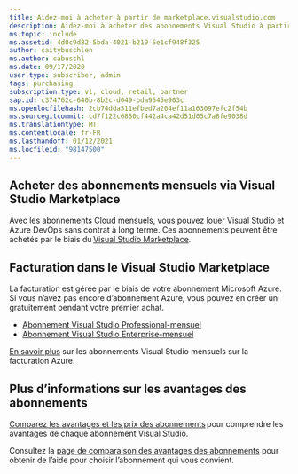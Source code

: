 ```yaml
---
title: Aidez-moi à acheter à partir de marketplace.visualstudio.com
description: Aidez-moi à acheter des abonnements Visual Studio à partir de marketplace.visualstudio.com
ms.topic: include
ms.assetid: 4d0c9d82-5bda-4021-b219-5e1cf948f325
author: caitybuschlen
ms.author: cabuschl
ms.date: 09/17/2020
user.type: subscriber, admin
tags: purchasing
subscription.type: vl, cloud, retail, partner
sap.id: c374762c-640b-8b2c-d049-bda9545e903c
ms.openlocfilehash: 2cb74dda511efbed7a204ef11a163097efc2f54b
ms.sourcegitcommit: cd7f122c6850cf442a4ca42d51d05c7a8fe9038d
ms.translationtype: MT
ms.contentlocale: fr-FR
ms.lasthandoff: 01/12/2021
ms.locfileid: "98147500"
---
```

## <a name="purchase-monthly-subscriptions-through-visual-studio-marketplace"></a>Acheter des abonnements mensuels via Visual Studio Marketplace 

Avec les abonnements Cloud mensuels, vous pouvez louer Visual Studio et Azure DevOps sans contrat à long terme. Ces abonnements peuvent être achetés par le biais du [Visual Studio Marketplace](https://marketplace.visualstudio.com/subscriptions).  

## <a name="billing-in-the-visual-studio-marketplace"></a>Facturation dans le Visual Studio Marketplace 

La facturation est gérée par le biais de votre abonnement Microsoft Azure. Si vous n’avez pas encore d’abonnement Azure, vous pouvez en créer un gratuitement pendant votre premier achat.  

* [Abonnement Visual Studio Professional-mensuel](https://marketplace.visualstudio.com/items?itemName=ms.vs-professional-monthly) 
* [Abonnement Visual Studio Enterprise-mensuel](https://marketplace.visualstudio.com/items?itemName=ms.vs-enterprise-monthly) 

[En savoir plus](https://docs.microsoft.com/visualstudio/subscriptions/vscloud-billing-faq) sur les abonnements Visual Studio mensuels sur la facturation Azure. 

## <a name="more-information-about-subscription-benefits"></a>Plus d’informations sur les avantages des abonnements

[Comparez les avantages et les prix des abonnements](https://visualstudio.microsoft.com/vs/pricing/) pour comprendre les avantages de chaque abonnement Visual Studio. 

Consultez la [page de comparaison des avantages des abonnements](https://visualstudio.microsoft.com/vs/benefits/) pour obtenir de l’aide pour choisir l’abonnement qui vous convient.